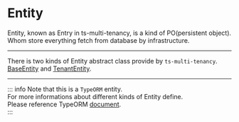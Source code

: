 # Entity

Entity, known as Entry in ts-multi-tenancy, is a kind of PO(persistent object).  
Whom store everything fetch from database by infrastructure.  

---

There is two kinds of Entity abstract class provide by `ts-multi-tenancy`.  
[BaseEntity](/designs/entities/base) and [TenantEntity](/designs/entities/tenant-base).  

---

::: info
Note that this is a `TypeORM` entity.  
For more informations about different kinds of Entity define.  
Please reference TypeORM [document](https://typeorm.io/entities).  
:::
